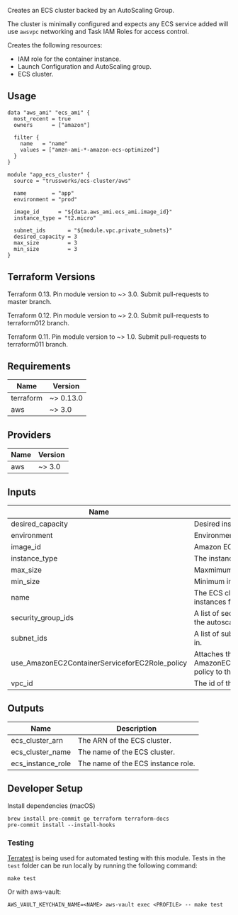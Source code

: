 Creates an ECS cluster backed by an AutoScaling Group.

The cluster is minimally configured and expects any ECS service added will
use `awsvpc` networking and Task IAM Roles for access control.

Creates the following resources:

- IAM role for the container instance.
- Launch Configuration and AutoScaling group.
- ECS cluster.

## Usage

```hcl
data "aws_ami" "ecs_ami" {
  most_recent = true
  owners      = ["amazon"]

  filter {
    name   = "name"
    values = ["amzn-ami-*-amazon-ecs-optimized"]
  }
}

module "app_ecs_cluster" {
  source = "trussworks/ecs-cluster/aws"

  name        = "app"
  environment = "prod"

  image_id      = "${data.aws_ami.ecs_ami.image_id}"
  instance_type = "t2.micro"

  subnet_ids       = "${module.vpc.private_subnets}"
  desired_capacity = 3
  max_size         = 3
  min_size         = 3
}
```

## Terraform Versions

Terraform 0.13. Pin module version to ~> 3.0. Submit pull-requests to master branch.

Terraform 0.12. Pin module version to ~> 2.0. Submit pull-requests to terraform012 branch.

Terraform 0.11. Pin module version to ~> 1.0. Submit pull-requests to terraform011 branch.

<!-- BEGINNING OF PRE-COMMIT-TERRAFORM DOCS HOOK -->

## Requirements

| Name      | Version   |
| --------- | --------- |
| terraform | ~> 0.13.0 |
| aws       | ~> 3.0    |

## Providers

| Name | Version |
| ---- | ------- |
| aws  | ~> 3.0  |

## Inputs

| Name                                           | Description                                                                                   | Type           | Default      | Required |
| ---------------------------------------------- | --------------------------------------------------------------------------------------------- | -------------- | ------------ | :------: |
| desired_capacity                               | Desired instance count.                                                                       | `string`       | `2`          |    no    |
| environment                                    | Environment tag.                                                                              | `string`       | n/a          |   yes    |
| image_id                                       | Amazon ECS-Optimized AMI.                                                                     | `string`       | n/a          |   yes    |
| instance_type                                  | The instance type to use.                                                                     | `string`       | `"t2.micro"` |    no    |
| max_size                                       | Maxmimum instance count.                                                                      | `string`       | `2`          |    no    |
| min_size                                       | Minimum instance count.                                                                       | `string`       | `2`          |    no    |
| name                                           | The ECS cluster name this will launching instances for.                                       | `string`       | n/a          |   yes    |
| security_group_ids                             | A list of security group ids to attach to the autoscaling group                               | `list(string)` | `[]`         |    no    |
| subnet_ids                                     | A list of subnet IDs to launch resources in.                                                  | `list(string)` | n/a          |   yes    |
| use_AmazonEC2ContainerServiceforEC2Role_policy | Attaches the AWS managed AmazonEC2ContainerServiceforEC2Role policy to the ECS instance role. | `string`       | `true`       |    no    |
| vpc_id                                         | The id of the VPC to launch resources in.                                                     | `any`          | n/a          |   yes    |

## Outputs

| Name              | Description                        |
| ----------------- | ---------------------------------- |
| ecs_cluster_arn   | The ARN of the ECS cluster.        |
| ecs_cluster_name  | The name of the ECS cluster.       |
| ecs_instance_role | The name of the ECS instance role. |

<!-- END OF PRE-COMMIT-TERRAFORM DOCS HOOK -->

## Developer Setup

Install dependencies (macOS)

```shell
brew install pre-commit go terraform terraform-docs
pre-commit install --install-hooks
```

### Testing

[Terratest](https://github.com/gruntwork-io/terratest) is being used for
automated testing with this module. Tests in the `test` folder can be run
locally by running the following command:

```text
make test
```

Or with aws-vault:

```text
AWS_VAULT_KEYCHAIN_NAME=<NAME> aws-vault exec <PROFILE> -- make test
```
